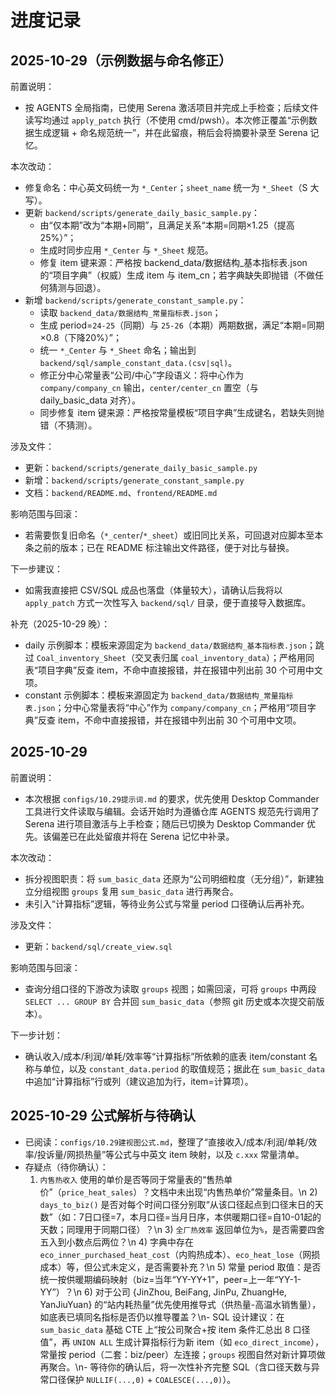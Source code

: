 # 进度记录

## 2025-10-29（示例数据与命名修正）

前置说明：
- 按 AGENTS 全局指南，已使用 Serena 激活项目并完成上手检查；后续文件读写均通过 `apply_patch` 执行（不使用 cmd/pwsh）。本次修正覆盖“示例数据生成逻辑 + 命名规范统一”，并在此留痕，稍后会将摘要补录至 Serena 记忆。

本次改动：
- 修复命名：中心英文码统一为 `*_Center`；`sheet_name` 统一为 `*_Sheet`（S 大写）。
- 更新 `backend/scripts/generate_daily_basic_sample.py`：
  - 由“仅本期”改为“本期+同期”，且满足关系“本期=同期×1.25（提高25%）”；
  - 生成时同步应用 `*_Center` 与 `*_Sheet` 规范。
  - 修复 item 键来源：严格按 backend_data/数据结构_基本指标表.json 的“项目字典”（权威）生成 item 与 item_cn；若字典缺失即抛错（不做任何猜测与回退）。
- 新增 `backend/scripts/generate_constant_sample.py`：
  - 读取 `backend_data/数据结构_常量指标表.json`；
  - 生成 period=`24-25`（同期）与 `25-26`（本期）两期数据，满足“本期=同期×0.8（下降20%）”；
  - 统一 `*_Center` 与 `*_Sheet` 命名；输出到 `backend/sql/sample_constant_data.(csv|sql)`。
  - 修正分中心常量表“公司/中心”字段语义：将中心作为 `company/company_cn` 输出，`center/center_cn` 置空（与 daily_basic_data 对齐）。
  - 同步修复 item 键来源：严格按常量模板“项目字典”生成键名，若缺失则抛错（不猜测）。

涉及文件：
- 更新：`backend/scripts/generate_daily_basic_sample.py`
- 新增：`backend/scripts/generate_constant_sample.py`
- 文档：`backend/README.md`、`frontend/README.md`

影响范围与回滚：
- 若需要恢复旧命名（`*_center`/`*_sheet`）或旧同比关系，可回退对应脚本至本条之前的版本；已在 README 标注输出文件路径，便于对比与替换。

下一步建议：
- 如需我直接把 CSV/SQL 成品也落盘（体量较大），请确认后我将以 `apply_patch` 方式一次性写入 `backend/sql/` 目录，便于直接导入数据库。

补充（2025-10-29 晚）：
- daily 示例脚本：模板来源固定为 `backend_data/数据结构_基本指标表.json`；跳过 `Coal_inventory_Sheet`（交叉表归属 `coal_inventory_data`）；严格用同表“项目字典”反查 item，不命中直接报错，并在报错中列出前 30 个可用中文项。
- constant 示例脚本：模板来源固定为 `backend_data/数据结构_常量指标表.json`；分中心常量表将“中心”作为 `company/company_cn`；严格用“项目字典”反查 item，不命中直接报错，并在报错中列出前 30 个可用中文项。

## 2025-10-29

前置说明：
- 本次根据 `configs/10.29提示词.md` 的要求，优先使用 Desktop Commander 工具进行文件读取与编辑。会话开始时为遵循仓库 AGENTS 规范先行调用了 Serena 进行项目激活与上手检查；随后已切换为 Desktop Commander 优先。该偏差已在此处留痕并将在 Serena 记忆中补录。

本次改动：
- 拆分视图职责：将 `sum_basic_data` 还原为“公司明细粒度（无分组）”，新建独立分组视图 `groups` 复用 `sum_basic_data` 进行再聚合。
- 未引入“计算指标”逻辑，等待业务公式与常量 period 口径确认后再补充。

涉及文件：
- 更新：`backend/sql/create_view.sql`

影响范围与回滚：
- 查询分组口径的下游改为读取 `groups` 视图；如需回滚，可将 `groups` 中两段 `SELECT ... GROUP BY` 合并回 `sum_basic_data`（参照 git 历史或本次提交前版本）。

下一步计划：
- 确认收入/成本/利润/单耗/效率等“计算指标”所依赖的底表 item/constant 名称与单位，以及 `constant_data.period` 的取值规范；据此在 `sum_basic_data` 中追加“计算指标”行或列（建议追加为行，item=计算项）。

## 2025-10-29 公式解析与待确认
- 已阅读：`configs/10.29建视图公式.md`，整理了“直接收入/成本/利润/单耗/效率/投诉量/网损热量”等公式与中英文 item 映射，以及 `c.xxx` 常量清单。
- 存疑点（待你确认）：
  1) `内售热收入` 使用的单价是否等同于常量表的“售热单价”（`price_heat_sales`）？文档中未出现“内售热单价”常量条目。\n  2) `days_to_biz()` 是否对每个时间口径分别取“从该口径起点到口径末日的天数”（如：7日口径=7，本月口径=当月日序，本供暖期口径=自10-01起的天数；同理用于同期口径）？\n  3) `全厂热效率` 返回单位为`%`，是否需要四舍五入到小数点后两位？\n  4) 字典中存在 `eco_inner_purchased_heat_cost`（内购热成本）、`eco_heat_lose`（网损成本）等，但公式未定义，是否需要补充？\n  5) 常量 period 取值：是否统一按供暖期编码映射（biz=当年“YY-YY+1”，peer=上一年“YY-1-YY”）？\n  6) 对于公司 {JinZhou, BeiFang, JinPu, ZhuangHe, YanJiuYuan} 的“站内耗热量”优先使用推导式（供热量-高温水销售量），如底表已填同名指标是否仍以推导覆盖？\n- SQL 设计建议：在 `sum_basic_data` 基础 CTE 上“按公司聚合+按 item 条件汇总出 8 口径值”，再 `UNION ALL` 生成计算指标行为新 item（如 `eco_direct_income`），常量按 period（二套：biz/peer）左连接；`groups` 视图自然对新计算项做再聚合。\n- 等待你的确认后，将一次性补齐完整 SQL（含口径天数与异常口径保护 `NULLIF(...,0)` + `COALESCE(...,0)`）。
